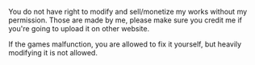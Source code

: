 You do not have right to modify and sell/monetize my works without my permission. Those are made by me, please make sure you credit me if you're going to upload it on other website.

If the games malfunction, you are allowed to fix it yourself, but heavily modifying it is not allowed.
